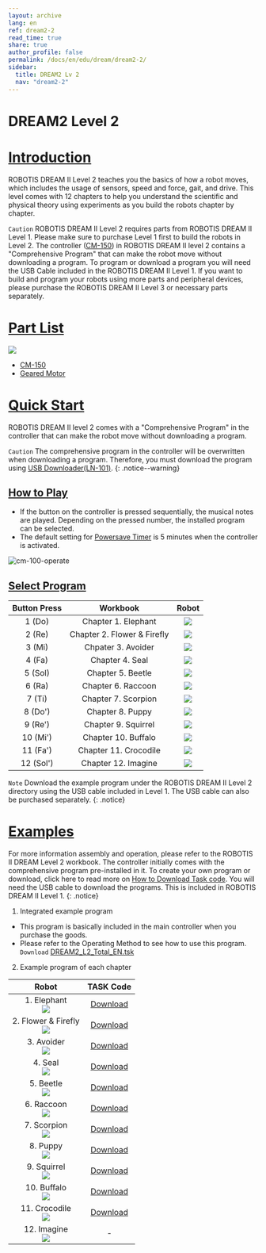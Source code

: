 ```yaml
---
layout: archive
lang: en
ref: dream2-2
read_time: true
share: true
author_profile: false
permalink: /docs/en/edu/dream/dream2-2/
sidebar:
  title: DREAM2 Lv 2
  nav: "dream2-2"
---
```


# DREAM2 Level 2

# [Introduction](#introduction)

ROBOTIS DREAM II Level 2 teaches you the basics of how a robot moves, which includes the usage of sensors, speed and force, gait, and drive. This level comes with 12 chapters to help you understand the scientific and physical theory using experiments as you build the robots chapter by chapter.

`Caution` ROBOTIS DREAM II Level 2 requires parts from ROBOTIS DREAM II Level 1. Please make sure to purchase Level 1 first to build the robots in Level 2. The controller ([CM-150]) in ROBOTIS DREAM II level 2 contains a "Comprehensive Program" that can make the robot move without downloading a program. To program or download a program you will need the USB Cable included in the ROBOTIS DREAM II Level 1. If you want to build and program your robots using more parts and peripheral devices, please purchase the ROBOTIS DREAM II Level 3 or necessary parts separately.


# [Part List](#part-list)

![](/assets/images/edu/dream/dream2/ROBOTIS_DREAMⅡ_LV2_EN_PartList.jpg)

- [CM-150]
- [Geared Motor]

# [Quick Start](#quick-start)

ROBOTIS DREAM II level 2 comes with a "Comprehensive Program" in the controller that can make the robot move without downloading a program.

`Caution` The comprehensive program in the controller will be overwritten when downloading a program. Therefore, you must download the program using [USB Downloader(LN-101)].
{: .notice--warning}

## [How to Play](#how-to-play)

- If the button on the controller is pressed sequentially, the musical notes are played. Depending on the pressed number, the installed program can be selected.
- The default setting for [Powersave Timer] is 5 minutes when the controller is activated.

![cm-100-operate][power_button]

## [Select Program](#select-program)

|Button Press|Workbook|Robot|
| :---: | :---: | :---: |
|1 (Do)|Chapter 1. Elephant|![](/assets/images/edu/dream/dream1-2_elephant.jpg)|
|2 (Re)|Chapter 2. Flower & Firefly|![](/assets/images/edu/dream/dream1-2_fireflylight.jpg)|
|3 (Mi)|Chpater 3. Avoider|![](/assets/images/edu/dream/dream1-2_avoider.jpg)|
|4 (Fa)|Chapter 4. Seal|![](/assets/images/edu/dream/dream1-2_seal.jpg)|
|5 (Sol)|Chapter 5. Beetle|![](/assets/images/edu/dream/dream1-2_abeetle.jpg)|
|6 (Ra)|Chapter 6. Raccoon|![](/assets/images/edu/dream/dream1-2_racoon.jpg)|
|7 (Ti)|Chapter 7. Scorpion|![](/assets/images/edu/dream/dream1-2_scorpion.jpg)|
|8 (Do')|Chapter 8. Puppy|![](/assets/images/edu/dream/dream1-2_puppy.jpg)|
|9 (Re')|Chapter 9. Squirrel|![](/assets/images/edu/dream/dream1-2_squirrel.jpg)|
|10 (Mi')|Chapter 10. Buffalo|![](/assets/images/edu/dream/dream1-2_buffalo.jpg)|
|11 (Fa')|Chapter 11. Crocodile|![](/assets/images/edu/dream/dream1-2_crocodile.jpg)|
|12 (Sol')|Chapter 12. Imagine|![](/assets/images/edu/dream/dream1-2_imagine.jpg)|

`Note` Download the example program under the ROBOTIS DREAM II Level 2 directory using the USB cable included in Level 1. The USB cable can also be purchased separately.
{: .notice}

# [Examples](#examples)

For more information assembly and operation, please refer to the ROBOTIS II DREAM Level 2 workbook. The controller initially comes with the comprehensive program pre-installed in it. To create your own program or download, click here to read more on [How to Download Task code]. You will need the USB cable to download the programs. This is included in ROBOTIS DREAM II Level 1.
{: .notice}

1. Integrated example program
- This program is basically included in the main controller when you purchase the goods.
- Please refer to the Operating Method to see how to use this program.
  `Download` [DREAM2_L2_Total_EN.tsk]

2. Example program of each chapter

|Robot|TASK Code|
| :---: | :---: |
|1. Elephant<br />![](/assets/images/edu/dream/dream1-2_elephant.jpg)|[Download][ex_01]|
|2. Flower & Firefly<br />![](/assets/images/edu/dream/dream1-2_fireflylight.jpg)|[Download][ex_02]|
|3. Avoider<br />![](/assets/images/edu/dream/dream1-2_avoider.jpg)|[Download][ex_03]|
|4. Seal<br />![](/assets/images/edu/dream/dream1-2_seal.jpg)|[Download][ex_04]|
|5. Beetle<br />![](/assets/images/edu/dream/dream1-2_abeetle.jpg)|[Download][ex_05]|
|6. Raccoon<br />![](/assets/images/edu/dream/dream1-2_racoon.jpg)|[Download][ex_06]|
|7. Scorpion<br />![](/assets/images/edu/dream/dream1-2_scorpion.jpg)|[Download][ex_07]|
|8. Puppy<br />![](/assets/images/edu/dream/dream1-2_puppy.jpg)|[Download][ex_08]|
|9. Squirrel<br />![](/assets/images/edu/dream/dream1-2_squirrel.jpg)|[Download][ex_09]|
|10. Buffalo<br />![](/assets/images/edu/dream/dream1-2_buffalo.jpg)|[Download][ex_10]|
|11. Crocodile<br />![](/assets/images/edu/dream/dream1-2_crocodile.jpg)|[Download][ex_11]|
|12. Imagine<br />![](/assets/images/edu/dream/dream1-2_imagine.jpg)|-|

[CM-150]: /docs/en/parts/controller/cm-150/
[Geared Motor]: /docs/en/parts/motor/gm-10a/
[USB Downloader(LN-101)]: /docs/en/parts/interface/ln-101/
[Powersave Timer]: /docs/en/software/rplus1/task/programming_02/#powersave-timer
[How to Download Task code]: /docs/en/faq/download_task_code/
[DREAM2_L2_Total_EN.tsk]: http://support.robotis.com/en/baggage_files/dream/dream2_l2_total_en.tskx
[ex_01]: http://support.robotis.com/en/baggage_files/dream/dream2_l2_elephant_en.tskx
[ex_02]: http://support.robotis.com/en/baggage_files/dream/dream2_l2_flower_firefly_en.tskx
[ex_03]: http://support.robotis.com/en/baggage_files/dream/dream2_l2_avoider_en.tskx
[ex_04]: http://support.robotis.com/en/baggage_files/dream/dream2_l2_seal_en.tskx
[ex_05]: http://support.robotis.com/en/baggage_files/dream/dream2_l2_beetle_en.tskx
[ex_06]: http://support.robotis.com/en/baggage_files/dream/dream2_l2_raccoon_en.tskx
[ex_07]: http://support.robotis.com/en/baggage_files/dream/dream2_l2_scorpion_en.tskx
[ex_08]: http://support.robotis.com/en/baggage_files/dream/dream2_l2_puppy_en.tskx
[ex_09]: http://support.robotis.com/en/baggage_files/dream/dream2_l2_squirrel_en.tskx
[ex_10]: http://support.robotis.com/en/baggage_files/dream/dream2_l2_buffalo_en.tskx
[ex_11]: http://support.robotis.com/en/baggage_files/dream/dream2_l2_crocodile_en.tskx
[power_button]: /assets/images/edu/ollo/ollo_lvl2_001.jpg
